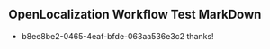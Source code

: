 ## OpenLocalization Workflow Test MarkDown
* b8ee8be2-0465-4eaf-bfde-063aa536e3c2 
thanks!<!--HONumber=Mar16_HO3-->
